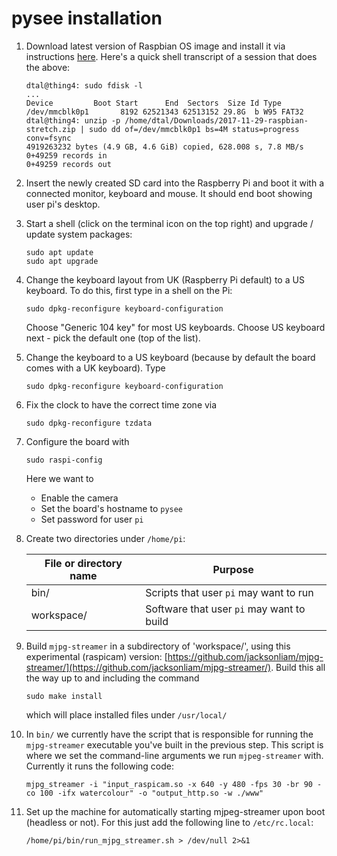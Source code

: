 # pysee installation

1) Download latest version of Raspbian OS image and install it via instructions
[here](https://www.raspberrypi.org/documentation/installation/installing-images/README.md). Here's a quick shell transcript of a session that does the above:
   ```
   dtal@thing4: sudo fdisk -l
   ...
   Device         Boot Start      End  Sectors  Size Id Type
   /dev/mmcblk0p1       8192 62521343 62513152 29.8G  b W95 FAT32
   dtal@thing4: unzip -p /home/dtal/Downloads/2017-11-29-raspbian-stretch.zip | sudo dd of=/dev/mmcblk0p1 bs=4M status=progress conv=fsync
   4919263232 bytes (4.9 GB, 4.6 GiB) copied, 628.008 s, 7.8 MB/s 
   0+49259 records in
   0+49259 records out
   ```
2) Insert the newly created SD card into the Raspberry Pi and boot it with a
   connected monitor, keyboard and mouse. It should end boot showing user pi's
   desktop.
3) Start a shell (click on the terminal icon on the top right) and 
   upgrade / update system packages:
   ```
   sudo apt update
   sudo apt upgrade
   ```
4) Change the keyboard layout from UK (Raspberry Pi default) to a US keyboard. To do this, first type in a shell on the Pi:
   ```
   sudo dpkg-reconfigure keyboard-configuration
   ```
   Choose "Generic 104 key" for most US keyboards.  Choose US keyboard next - pick the default one (top of the list).
5) Change the keyboard to a US keyboard (because by default the board comes
with a UK keyboard). Type
    ```
    sudo dpkg-reconfigure keyboard-configuration
    ```
6) Fix the clock to have the correct time zone via
   ```
   sudo dpkg-reconfigure tzdata
   ```
7) Configure the board with
    ```
    sudo raspi-config
    ```
   Here we want to
   * Enable the camera
   * Set the board's hostname to `pysee`
   * Set password for user `pi`
8) Create two directories under `/home/pi`: 

   File or directory name | Purpose
   ---------------------- | -------
   bin/                   | Scripts that user `pi` may want to run
   workspace/             | Software that user `pi` may want to build

9) Build `mjpg-streamer` in  a subdirectory of 'workspace/', using this 
experimental (raspicam) version: [https://github.com/jacksonliam/mjpg-streamer/](https://github.com/jacksonliam/mjpg-streamer/). Build this all the way up to and including the command
    ```
    sudo make install
    ```
   which will place installed files under `/usr/local/`

10) In `bin/` we currently have the script that is responsible for running the
`mjpg-streamer` executable you've built in the previous step. This script is
where we set the command-line arguments we run `mjpeg-streamer` with. Currently it runs the following code:
    ```
    mjpg_streamer -i "input_raspicam.so -x 640 -y 480 -fps 30 -br 90 -co 100 -ifx watercolour" -o "output_http.so -w ./www"
    ```
11) Set up the machine for automatically starting mjpeg-streamer upon boot (headless or not).  For this just add the following line to `/etc/rc.local`:
    ```
    /home/pi/bin/run_mjpg_streamer.sh > /dev/null 2>&1
    ```
